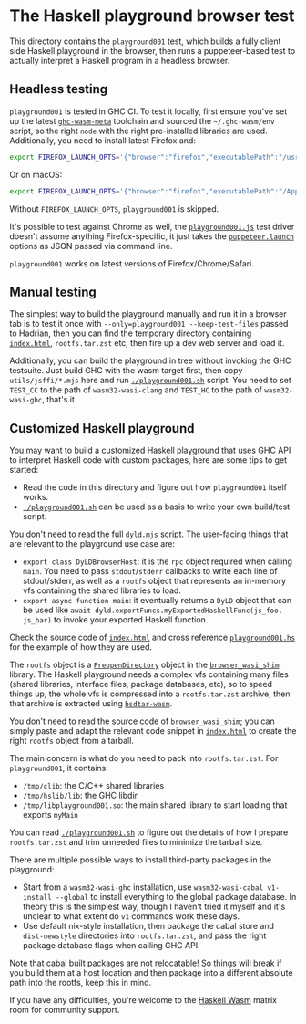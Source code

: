 # The Haskell playground browser test

This directory contains the `playground001` test, which builds a fully
client side Haskell playground in the browser, then runs a
puppeteer-based test to actually interpret a Haskell program in a
headless browser.

## Headless testing

`playground001` is tested in GHC CI. To test it locally, first ensure
you've set up the latest
[`ghc-wasm-meta`](https://gitlab.haskell.org/haskell-wasm/ghc-wasm-meta)
toolchain and sourced the `~/.ghc-wasm/env` script, so the right
`node` with the right pre-installed libraries are used. Additionally,
you need to install latest Firefox and:

```sh
export FIREFOX_LAUNCH_OPTS='{"browser":"firefox","executablePath":"/usr/bin/firefox"}'`
```

Or on macOS:

```sh
export FIREFOX_LAUNCH_OPTS='{"browser":"firefox","executablePath":"/Applications/Firefox.app/Contents/MacOS/firefox"}'
```

Without `FIREFOX_LAUNCH_OPTS`, `playground001` is skipped.

It's possible to test against Chrome as well, the
[`playground001.js`](./playground001.js) test driver doesn't assume
anything Firefox-specific, it just takes the
[`puppeteer.launch`](https://pptr.dev/api/puppeteer.puppeteernode.launch)
options as JSON passed via command line.

`playground001` works on latest versions of Firefox/Chrome/Safari.

## Manual testing

The simplest way to build the playground manually and run it in a
browser tab is to test it once with `--only=playground001
--keep-test-files` passed to Hadrian, then you can find the temporary
directory containing [`index.html`](./index.html), `rootfs.tar.zst`
etc, then fire up a dev web server and load it.

Additionally, you can build the playground in tree without invoking
the GHC testsuite. Just build GHC with the wasm target first, then
copy `utils/jsffi/*.mjs` here and run
[`./playground001.sh`](./playground001.sh) script. You need to set
`TEST_CC` to the path of `wasm32-wasi-clang` and `TEST_HC` to the path
of `wasm32-wasi-ghc`, that's it.

## Customized Haskell playground

You may want to build a customized Haskell playground that uses GHC
API to interpret Haskell code with custom packages, here are some tips
to get started:

- Read the code in this directory and figure out how `playground001`
  itself works.
- [`./playground001.sh`](./playground001.sh) can be used as a basis to
  write your own build/test script.

You don't need to read the full `dyld.mjs` script. The user-facing
things that are relevant to the playground use case are:

- `export class DyLDBrowserHost`: it is the `rpc` object required when
  calling `main`. You need to pass `stdout`/`stderr` callbacks to
  write each line of stdout/stderr, as well as a `rootfs` object that
  represents an in-memory vfs containing the shared libraries to load.
- `export async function main`: it eventually returns a `DyLD` object
  that can be used like `await
  dyld.exportFuncs.myExportedHaskellFunc(js_foo, js_bar)` to invoke
  your exported Haskell function.

Check the source code of [`index.html`](./index.html) and cross
reference [`playground001.hs`](./playground001.hs) for the example of
how they are used.

The `rootfs` object is a
[`PreopenDirectory`](https://github.com/haskell-wasm/browser_wasi_shim/blob/master/src/fs_mem.ts)
object in the
[`browser_wasi_shim`](https://github.com/haskell-wasm/browser_wasi_shim)
library. The Haskell playground needs a complex vfs containing many
files (shared libraries, interface files, package databases, etc), so
to speed things up, the whole vfs is compressed into a
`rootfs.tar.zst` archive, then that archive is extracted using
[`bsdtar-wasm`](https://github.com/haskell-wasm/bsdtar-wasm).

You don't need to read the source code of `browser_wasi_shim`; you can
simply paste and adapt the relevant code snippet in
[`index.html`](./index.html) to create the right `rootfs` object from
a tarball.

The main concern is what do you need to pack into `rootfs.tar.zst`.
For `playground001`, it contains:

- `/tmp/clib`: the C/C++ shared libraries
- `/tmp/hslib/lib`: the GHC libdir
- `/tmp/libplayground001.so`: the main shared library to start loading
  that exports `myMain`

You can read [`./playground001.sh`](./playground001.sh) to figure out
the details of how I prepare `rootfs.tar.zst` and trim unneeded files
to minimize the tarball size.

There are multiple possible ways to install third-party packages in
the playground:

- Start from a `wasm32-wasi-ghc` installation, use `wasm32-wasi-cabal
  v1-install --global` to install everything to the global package
  database. In theory this is the simplest way, though I haven't tried
  it myself and it's unclear to what extent do `v1` commands work
  these days.
- Use default nix-style installation, then package the cabal store and
  `dist-newstyle` directories into `rootfs.tar.zst`, and pass the
  right package database flags when calling GHC API.

Note that cabal built packages are not relocatable! So things will
break if you build them at a host location and then package into a
different absolute path into the rootfs, keep this in mind.

If you have any difficulties, you're welcome to the [Haskell
Wasm](https://matrix.to/#/#haskell.wasm:matrix.org) matrix room for
community support.
